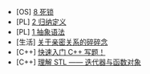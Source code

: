- [OS] [8 死锁](../核心知识/os/8_deadlocks/)
- [PL] [2 归纳定义](../pl/ppl_notes/2_Inductive_Definition)
- [PL] [1 抽象语法](../pl/ppl_notes/1_Abstract_Syntax)
- [生活] [关于亲密关系的碎碎念](../生活/亲密关系/)
- [C++] [快速入门 C++ 写题！](../cpp/cpp_for_contests/)
- [C++] [理解 STL —— 迭代器与函数对象](../cpp/理解%20STL%20-%20迭代器与函数对象/)